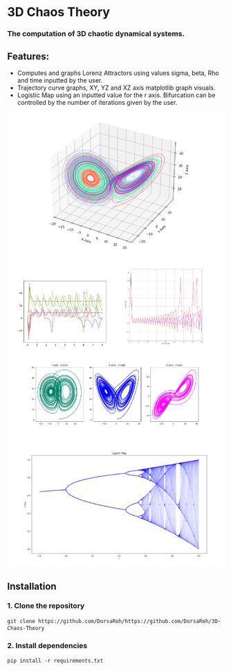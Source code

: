 
# 3D Chaos Theory

### The computation of 3D chaotic dynamical systems.


## Features:
- Computes and graphs Lorenz Attractors using values sigma, beta, Rho and time inputted by the user. 
- Trajectory curve graphs, XY, YZ and XZ axis matplotlib graph visuals.
- Logistic Map using an inputted value for the r axis. Bifurcation can be controlled by the number of iterations given by the user.

<p align="center">
<img width="800px" src="assets\LorenzAttractor.png">
<img width="850px" src="assets\XYZPlanes.png">
<img width="600px" src="assets\LogisticMap.png">
</p>

## Installation

### 1. Clone the repository
```shell
git clone https://github.com/DorsaRoh/https://github.com/DorsaRoh/3D-Chaos-Theory
```

### 2. Install dependencies

```shell
pip install -r requirements.txt
```